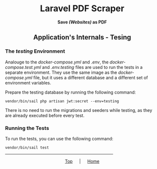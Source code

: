 <span align="center">

<h1 id="top">Laravel PDF Scraper</h1>

**Save *(Websites)* as PDF**

<h2>Application's Internals - Tesing</h2>

</span>

### The *testing* Environment

Analouge to the *docker-compose.yml* and *.env*, the *docker-compose.test.yml* and *.env.testing* files are used to run the tests in a separate environment. They use the same image as the *docker-compose.yml* file, but it uses a different database and a different set of environment variables.

Prepare the testing database by running the following command:

```shell
vendor/bin/sail php artisan jwt:secret --env=testing
```

There is no need to run the migrations and seeders while testing, as they are already executed before every test.

### Running the Tests

To run the tests, you can use the following command:

```shell
vendor/bin/sail test
```

<span align="center">

<hr width="70%">

[Top](#top)
&emsp; | &emsp;
[Home](../README.md)

</span>
